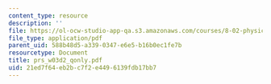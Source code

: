 ```yaml
---
content_type: resource
description: ''
file: https://ol-ocw-studio-app-qa.s3.amazonaws.com/courses/8-02-physics-ii-electricity-and-magnetism-spring-2007/21ed7f64eb2bc7f2e4496139fdb17bb7_prs_w03d2_qonly.pdf
file_type: application/pdf
parent_uid: 588b48d5-a339-0347-e6e5-b16b0ec1fe7b
resourcetype: Document
title: prs_w03d2_qonly.pdf
uid: 21ed7f64-eb2b-c7f2-e449-6139fdb17bb7
---
```

